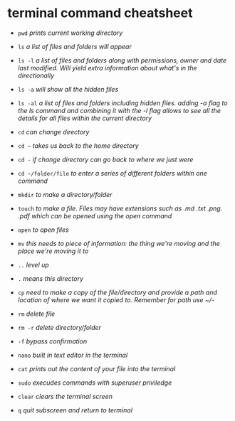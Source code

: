 # terminal command cheatsheet
- `pwd` *prints current working directory*

- `ls` *a list of files and folders will appear*

- `ls -l` *a list of files and folders along with permissions, owner and date last modified. Will yield extra information about what's in the directionally* 

- `ls -a` *will show all the hidden files* 

- `ls -al` *a list of files and folders including hidden files. adding -a flag to the ls command and combining it with the -l flag allows to see all the details for all files within the current directory*

- `cd` *can change directory*

- `cd ~` *takes us back to the home directory* 

- `cd -` *if change directory can go back to where we just were* 

- `cd ~/folder/file` *to enter a series of different folders within one command*

- `mkdir` *to make a directory/folder*

- `touch` *to make a file. Files may have extensions such as .md .txt .png. .pdf which can be opened using the open command*

- `open` *to open files* 

- `mv` *this needs to piece of information: the thing we're moving and the place we're moving it to* 

- `..` *level up*

- `.` *means this directory*

- `cp` *need to make a copy of the file/directory and provide a path and location of where we want it copied to. Remember for path use ~/*- 

- `rm` *delete file* 

- `rm -r` *delete directory/folder*

- `-f` *bypass confirmation* 

- `nano` *built in text editor in the terminal*

- `cat` *prints out the content of your file into the terminal*

- `sudo` *execudes commands with superuser priviledge*

- `clear` *clears the terminal screen*

- `q` *quit subscreen and return to terminal*

